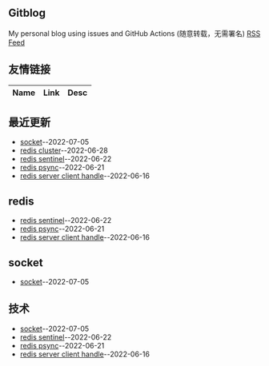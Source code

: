 ## Gitblog
My personal blog using issues and GitHub Actions (随意转载，无需署名)
[RSS Feed](https://raw.githubusercontent.com/Jack-laoniu/blog/master/feed.xml)
## 友情链接
| Name | Link | Desc | 
 | ---- | ---- | ---- |
## 最近更新
- [socket](https://github.com/Jack-laoniu/blog/issues/6)--2022-07-05
- [redis cluster](https://github.com/Jack-laoniu/blog/issues/5)--2022-06-28
- [redis sentinel](https://github.com/Jack-laoniu/blog/issues/4)--2022-06-22
- [redis  psync](https://github.com/Jack-laoniu/blog/issues/3)--2022-06-21
- [redis server  client handle](https://github.com/Jack-laoniu/blog/issues/2)--2022-06-16
## redis
- [redis sentinel](https://github.com/Jack-laoniu/blog/issues/4)--2022-06-22
- [redis  psync](https://github.com/Jack-laoniu/blog/issues/3)--2022-06-21
- [redis server  client handle](https://github.com/Jack-laoniu/blog/issues/2)--2022-06-16
## socket
- [socket](https://github.com/Jack-laoniu/blog/issues/6)--2022-07-05
## 技术
- [socket](https://github.com/Jack-laoniu/blog/issues/6)--2022-07-05
- [redis sentinel](https://github.com/Jack-laoniu/blog/issues/4)--2022-06-22
- [redis  psync](https://github.com/Jack-laoniu/blog/issues/3)--2022-06-21
- [redis server  client handle](https://github.com/Jack-laoniu/blog/issues/2)--2022-06-16
